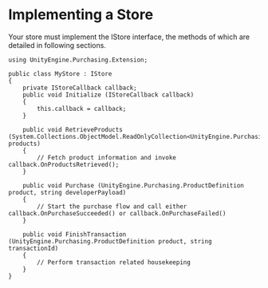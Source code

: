 Implementing a Store
====================

Your store must implement the IStore interface, the methods of which are detailed in following sections.

````
using UnityEngine.Purchasing.Extension;

public class MyStore : IStore
{
    private IStoreCallback callback;
    public void Initialize (IStoreCallback callback)
    {
        this.callback = callback;
    }

    public void RetrieveProducts (System.Collections.ObjectModel.ReadOnlyCollection<UnityEngine.Purchasing.ProductDefinition> products)
    {
        // Fetch product information and invoke callback.OnProductsRetrieved();
    }

    public void Purchase (UnityEngine.Purchasing.ProductDefinition product, string developerPayload)
    {
        // Start the purchase flow and call either callback.OnPurchaseSucceeded() or callback.OnPurchaseFailed()
    }

    public void FinishTransaction (UnityEngine.Purchasing.ProductDefinition product, string transactionId)
    {
        // Perform transaction related housekeeping
    }
}
````
